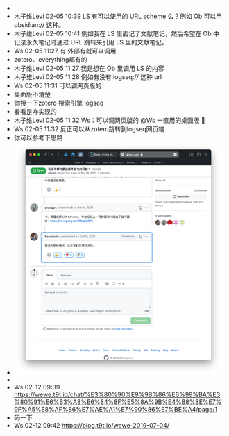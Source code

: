 -
- 木子维Levi 02-05 10:39
  LS 有可以使用的 URL scheme 么？例如 Ob 可以用 obsidian:// 这种。
- 木子维Levi 02-05 10:41
  例如我在 LS 里面记了文献笔记，然后希望在 Ob 中记录永久笔记时通过 URL 跳转来引用 LS 里的文献笔记。
- Ws 02-05 11:27
  有 外部有就可以调用
- zotero、everything都有的
- 木子维Levi 02-05 11:27
  我是想在 Ob 里调用 LS 的内容
- 木子维Levi 02-05 11:28
  例如有没有 logseq:// 这种 url
- Ws 02-05 11:31
  可以调网页版的
- 桌面版不清楚
- 你搜一下zotero 搜索引擎 logseq
- 看看是咋实现的
- 木子维Levi 02-05 11:32
  Ws：可以调网页版的
  @Ws 一直用的桌面版 🌚
- Ws 02-05 11:32
  反正可以从zotero跳转到logseq网页端
- 你可以参考下思路
- ![eb7f68b337809e71a4fb24fcfc810794.png](../assets/eb7f68b337809e71a4fb24fcfc810794_1645721381537_0.png)
-
- Ws 02-12 09:39
  https://wewe.t9t.io/chat/%E3%80%90%E9%9B%86%E6%99%BA%E3%80%91%E6%B3%A8%E6%84%8F%E5%8A%9B%E4%B8%8E%E7%9F%A5%E8%AF%86%E7%AE%A1%E7%90%86%E7%BE%A4/page/1
- 码一下
- Ws 02-12 09:42
  https://blog.t9t.io/wewe-2019-07-04/